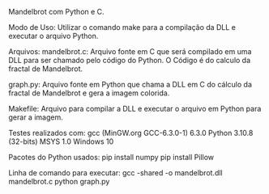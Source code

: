 Mandelbrot com Python e C.

Modo de Uso:
 Utilizar o comando make para a compilação da DLL e executar o arquivo Python.

Arquivos:
mandelbrot.c:
 Arquivo fonte em C que será compilado em uma DLL para ser chamado pelo
código do Python. O Código é do calculo da fractal de Mandelbrot.

graph.py:
 Arquivo fonte em Python que chama a DLL em C do cálculo da fractal de Mandelbrot e
gera a imagem colorida.

Makefile:
 Arquivo para compilar a DLL e executar o arquivo em Python para gerar a imagem.

Testes realizados com:
gcc (MinGW.org GCC-6.3.0-1) 6.3.0
Python 3.10.8 (32-bits)
MSYS 1.0
Windows 10

Pacotes do Python usados:
pip install numpy
pip install Pillow

Linha de comando para executar:
gcc -shared -o mandelbrot.dll mandelbrot.c
python graph.py
